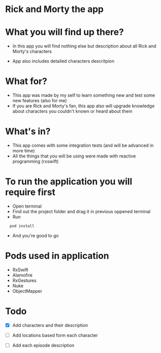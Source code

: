 # Rick and Morty the app

# What you will find up there? 

- In this app you will find nothing else but description about all Rick and Morty's characters

- App also includes detailed characters descritpion


# What for?

- This app was made by my self to learn something new and test some new features (also for me)
- If you are Rick and Morty's fan, this app also will upgrade knowledge about characters you couldn't known or heard about them


# What's in?
- This app comes with some integration tests (and will be advanced in more time)
- All the things that you will be using were made with reactive programming (rxswift)



# To run the application you will require first
- Open terminal
- Find out the project folder and drag it in previous oppened terminal
- Run
```sh
  pod install
```
- And you're good to go


# Pods used in application
- RxSwift
- Alamofire
- RxGestures
- Nuke
- ObjectMapper


# Todo 
- [x] Add characters and their description
- [ ] Add locations based form each character
- [ ] Add each episode description


